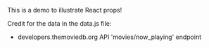 This is a demo to illustrate React props!

Credit for the data in the data.js file:

- developers.themoviedb.org API 'movies/now_playing' endpoint
